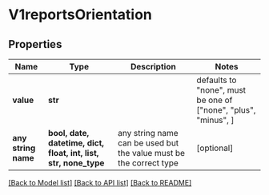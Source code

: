 # V1reportsOrientation


## Properties
Name | Type | Description | Notes
------------ | ------------- | ------------- | -------------
**value** | **str** |  | defaults to "none",  must be one of ["none", "plus", "minus", ]
**any string name** | **bool, date, datetime, dict, float, int, list, str, none_type** | any string name can be used but the value must be the correct type | [optional]

[[Back to Model list]](../README.md#documentation-for-models) [[Back to API list]](../README.md#documentation-for-api-endpoints) [[Back to README]](../README.md)


